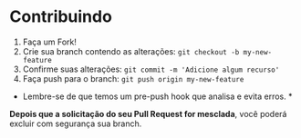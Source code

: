 # Contribuindo

1. Faça um Fork!
2. Crie sua branch contendo as alterações: `git checkout -b my-new-feature`
3. Confirme suas alterações: `git commit -m 'Adicione algum recurso'`
4. Faça push para o branch: `git push origin my-new-feature`

* Lembre-se de que temos um pre-push hook que analisa e evita erros. *

**Depois que a solicitação do seu Pull Request for mesclada**, você poderá excluir com segurança sua branch.
